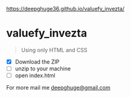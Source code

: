 
https://deepghuge36.github.io/valuefy_invezta/
# valuefy_invezta
> Using only HTML and CSS

- [x] Download the ZIP
- [ ] unzip to your machine
- [ ] open index.html

For more mail me deepghuge@gmail.com
